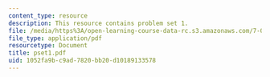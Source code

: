 ```yaml
---
content_type: resource
description: This resource contains problem set 1.
file: /media/https%3A/open-learning-course-data-rc.s3.amazonaws.com/7-06-cell-biology-spring-2007/1052fa9bc9ad7820bb20d10189133578_pset1.pdf
file_type: application/pdf
resourcetype: Document
title: pset1.pdf
uid: 1052fa9b-c9ad-7820-bb20-d10189133578
---
```

